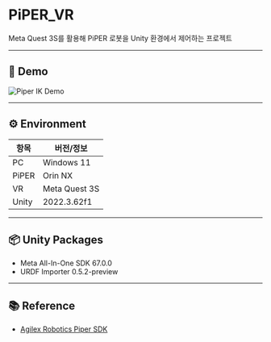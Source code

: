 # PiPER_VR

Meta Quest 3S를 활용해 PiPER 로봇을 Unity 환경에서 제어하는 프로젝트

---

## 🎥 Demo
![Piper IK Demo](docs/piper_ik.gif)

---

## ⚙️ Environment

| 항목   | 버전/정보       |
|--------|----------------|
| PC     | Windows 11     |
| PiPER  | Orin NX        |
| VR     | Meta Quest 3S  |
| Unity  | 2022.3.62f1    |

---

## 📦 Unity Packages
- Meta All-In-One SDK 67.0.0  
- URDF Importer 0.5.2-preview  

---

## 📚 Reference
- [Agilex Robotics Piper SDK](https://github.com/agilexrobotics/piper_sdk)
